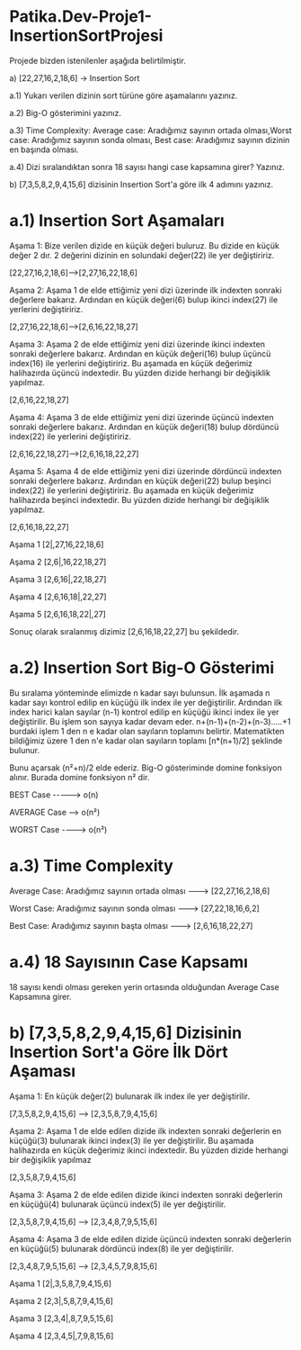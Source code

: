# Patika.Dev-Proje1-InsertionSortProjesi
Projede bizden istenilenler aşağıda belirtilmiştir.

a) [22,27,16,2,18,6] -> Insertion Sort

a.1) Yukarı verilen dizinin sort türüne göre aşamalarını yazınız.

a.2) Big-O gösterimini yazınız.

a.3) Time Complexity: Average case: Aradığımız sayının ortada olması,Worst case: Aradığımız sayının sonda olması, Best case: Aradığımız sayının dizinin en başında olması.

a.4) Dizi sıralandıktan sonra 18 sayısı hangi case kapsamına girer? Yazınız.

b) [7,3,5,8,2,9,4,15,6] dizisinin Insertion Sort'a göre ilk 4 adımını yazınız.

# a.1) Insertion Sort Aşamaları

Aşama 1: Bize verilen dizide en küçük değeri buluruz. Bu dizide en küçük değer 2 dır. 2 değerini dizinin en solundaki değer(22) ile yer değiştiririz. 

[22,27,16,2,18,6]-->[2,27,16,22,18,6] 

Aşama 2: Aşama 1 de elde ettiğimiz yeni dizi üzerinde ilk indexten sonraki değerlere bakarız. Ardından en küçük değeri(6) bulup ikinci index(27) ile yerlerini değiştiririz.

[2,27,16,22,18,6]-->[2,6,16,22,18,27]

Aşama 3: Aşama 2 de elde ettiğimiz yeni dizi üzerinde ikinci indexten sonraki değerlere bakarız. Ardından en küçük değeri(16) bulup üçüncü index(16) ile yerlerini değiştiririz. Bu aşamada en küçük değerimiz halihazırda üçüncü indextedir. Bu yüzden dizide herhangi bir değişiklik yapılmaz.

[2,6,16,22,18,27]

Aşama 4: Aşama 3 de elde ettiğimiz yeni dizi üzerinde üçüncü indexten sonraki değerlere bakarız. Ardından en küçük değeri(18) bulup dördüncü index(22) ile yerlerini değiştiririz.

[2,6,16,22,18,27]-->[2,6,16,18,22,27]

Aşama 5: Aşama 4 de elde ettiğimiz yeni dizi üzerinde dördüncü indexten sonraki değerlere bakarız. Ardından en küçük değeri(22) bulup beşinci index(22) ile yerlerini değiştiririz. Bu aşamada en küçük değerimiz halihazırda beşinci indextedir. Bu yüzden dizide herhangi bir değişiklik yapılmaz.

[2,6,16,18,22,27]

Aşama 1  [2|,27,16,22,18,6] 

Aşama 2  [2,6|,16,22,18,27]

Aşama 3  [2,6,16|,22,18,27]

Aşama 4  [2,6,16,18|,22,27]

Aşama 5  [2,6,16,18,22|,27]

Sonuç olarak sıralanmış dizimiz [2,6,16,18,22,27] bu şekildedir.

# a.2) Insertion Sort Big-O Gösterimi
Bu sıralama yönteminde elimizde n kadar sayı bulunsun. İlk aşamada n kadar sayı kontrol edilip en küçüğü ilk index ile yer değiştirilir. Ardından ilk index harici kalan sayılar (n-1) kontrol edilip en küçüğü ikinci index ile yer değiştirilir. Bu işlem son sayıya kadar devam eder. n+(n-1)+(n-2)+(n-3).....+1 burdaki işlem 1 den n e kadar olan sayıların toplamını belirtir. Matematikten bildiğimiz üzere 1 den n'e kadar olan sayıların toplamı [n*(n+1)/2] şeklinde bulunur. 

Bunu açarsak (n²+n)/2 elde ederiz. Big-O gösteriminde domine fonksiyon alınır. Burada domine fonksiyon n² dir.

BEST Case -----> o(n)

AVERAGE Case --> o(n²)

WORST Case ----> o(n²)

# a.3) Time Complexity

Average Case: Aradığımız sayının ortada olması ---> [22,27,16,2,18,6] 

Worst Case: Aradığımız sayının sonda olması ---> [27,22,18,16,6,2] 

Best Case: Aradığımız sayının başta olması ---> [2,6,16,18,22,27]

# a.4) 18 Sayısının Case Kapsamı

18 sayısı kendi olması gereken yerin ortasında olduğundan Average Case Kapsamına girer.

# b) [7,3,5,8,2,9,4,15,6] Dizisinin Insertion Sort'a Göre İlk Dört Aşaması

Aşama 1: En küçük değer(2) bulunarak ilk index ile yer değiştirilir.

[7,3,5,8,2,9,4,15,6] --> [2,3,5,8,7,9,4,15,6]

Aşama 2: Aşama 1 de elde edilen dizide ilk indexten sonraki değerlerin en küçüğü(3) bulunarak ikinci index(3) ile yer değiştirilir. Bu aşamada halihazırda en küçük değerimiz ikinci indextedir. Bu yüzden dizide herhangi bir değişiklik yapılmaz

[2,3,5,8,7,9,4,15,6]

Aşama 3: Aşama 2 de elde edilen dizide ikinci indexten sonraki değerlerin en küçüğü(4) bulunarak üçüncü index(5) ile yer değiştirilir.

[2,3,5,8,7,9,4,15,6] --> [2,3,4,8,7,9,5,15,6]

Aşama 4: Aşama 3 de elde edilen dizide üçüncü indexten sonraki değerlerin en küçüğü(5) bulunarak dördüncü index(8) ile yer değiştirilir.

[2,3,4,8,7,9,5,15,6] --> [2,3,4,5,7,9,8,15,6]

Aşama 1  [2|,3,5,8,7,9,4,15,6]

Aşama 2  [2,3|,5,8,7,9,4,15,6]

Aşama 3  [2,3,4|,8,7,9,5,15,6]

Aşama 4  [2,3,4,5|,7,9,8,15,6]






